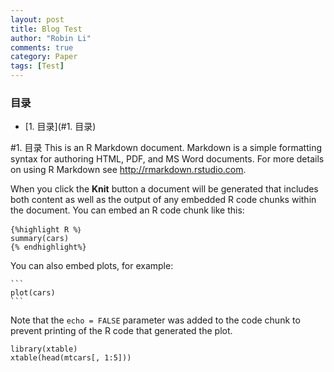 ```yaml
---
layout: post
title: Blog Test
author: "Robin Li"
comments: true
category: Paper
tags: [Test]
---
```


<!-- more -->

### 目录
<!-- MarkdownTOC depth=4 -->
- [1. 目录](#1. 目录)
<!-- /MarkdownTOC -->


<a name="1. 目录" />

#1. 目录
This is an R Markdown document. Markdown is a simple formatting syntax for authoring HTML, PDF, and MS Word documents. For more details on using R Markdown see <http://rmarkdown.rstudio.com>.

When you click the **Knit** button a document will be generated that includes both content as well as the output of any embedded R code chunks within the document. You can embed an R code chunk like this:

	{%highlight R %｝
	summary(cars)
	{% endhighlight%}

You can also embed plots, for example:

	```
	plot(cars)
	```

Note that the `echo = FALSE` parameter was added to the code chunk to prevent printing of the R code that generated the plot.

```
library(xtable)
xtable(head(mtcars[, 1:5]))
```